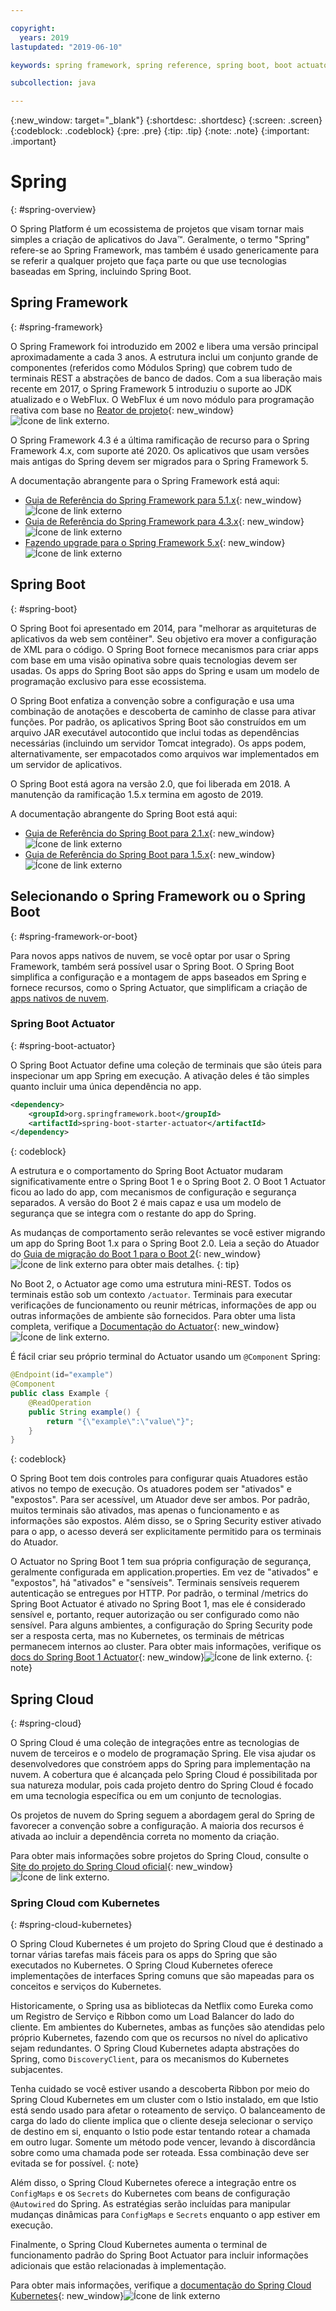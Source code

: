 ```yaml
---

copyright:
  years: 2019
lastupdated: "2019-06-10"

keywords: spring framework, spring reference, spring boot, boot actuator, spring kubernetes

subcollection: java

---
```


{:new_window: target="_blank"}
{:shortdesc: .shortdesc}
{:screen: .screen}
{:codeblock: .codeblock}
{:pre: .pre}
{:tip: .tip}
{:note: .note}
{:important: .important}

# Spring
{: #spring-overview}

O Spring Platform é um ecossistema de projetos que visam tornar mais simples a criação de aplicativos do Java&trade;. Geralmente, o termo "Spring" refere-se ao Spring Framework, mas também é usado genericamente para se referir a qualquer projeto que faça parte ou que use tecnologias baseadas em Spring, incluindo Spring Boot.

## Spring Framework
{: #spring-framework}

O Spring Framework foi introduzido em 2002 e libera uma versão principal aproximadamente a cada 3 anos. A estrutura inclui um conjunto grande de componentes (referidos como Módulos Spring) que cobrem tudo de terminais REST a abstrações de banco de dados. Com a sua liberação mais recente em 2017, o Spring Framework 5 introduziu o suporte ao JDK atualizado e o WebFlux. O WebFlux é um novo módulo para programação reativa com base no [Reator de projeto](https://projectreactor.io/){: new_window}![Ícone de link externo](../icons/launch-glyph.svg "Ícone de link externo").

O Spring Framework 4.3 é a última ramificação de recurso para o Spring Framework 4.x, com suporte até 2020. Os aplicativos que usam versões mais antigas do Spring devem ser migrados para o Spring Framework 5.

A documentação abrangente para o Spring Framework está aqui:

* [Guia de Referência do Spring Framework para 5.1.x](https://docs.spring.io/spring/docs/5.1.x/spring-framework-reference/){: new_window} ![Ícone de link externo](../icons/launch-glyph.svg "Ícone de link externo")
* [Guia de Referência do Spring Framework para 4.3.x](https://docs.spring.io/spring/docs/4.3.x/spring-framework-reference/){: new_window} ![Ícone de link externo](../icons/launch-glyph.svg "Ícone de link externo")
* [Fazendo upgrade para o Spring Framework 5.x](https://github.com/spring-projects/spring-framework/wiki/Upgrading-to-Spring-Framework-5.x){: new_window}![Ícone de link externo](../icons/launch-glyph.svg "Ícone de link externo")

## Spring Boot
{: #spring-boot}

O Spring Boot foi apresentado em 2014, para "melhorar as arquiteturas de aplicativos da web sem contêiner". Seu objetivo era mover a configuração de XML para o código. O Spring Boot fornece mecanismos para criar apps com base em uma visão opinativa sobre quais tecnologias devem ser usadas. Os apps do Spring Boot são apps do Spring e usam um modelo de programação exclusivo para esse ecossistema.

O Spring Boot enfatiza a convenção sobre a configuração e usa uma combinação de anotações e descoberta de caminho de classe para ativar funções. Por padrão, os aplicativos Spring Boot são construídos em um arquivo JAR executável autocontido que inclui todas as dependências necessárias (incluindo um servidor Tomcat integrado). Os apps podem, alternativamente, ser empacotados como arquivos war implementados em um servidor de aplicativos.

O Spring Boot está agora na versão 2.0, que foi liberada em 2018. A manutenção da ramificação 1.5.x termina em agosto de 2019.

A documentação abrangente do Spring Boot está aqui:

* [Guia de Referência do Spring Boot para 2.1.x](https://docs.spring.io/spring-boot/docs/2.1.x/reference/){: new_window}![Ícone de link externo](../icons/launch-glyph.svg "Ícone de link externo")
* [Guia de Referência do Spring Boot para 1.5.x](https://docs.spring.io/spring-boot/docs/1.5.x/reference/){: new_window}![Ícone de link externo](../icons/launch-glyph.svg "Ícone de link externo")

## Selecionando o Spring Framework ou o Spring Boot
{: #spring-framework-or-boot}

Para novos apps nativos de nuvem, se você optar por usar o Spring Framework, também será possível usar o Spring Boot. O Spring Boot simplifica a configuração e a montagem de apps baseados em Spring e fornece recursos, como o Spring Actuator, que simplificam a criação de [apps nativos de nuvem](/docs/java?topic=cloud-native-overview#overview).

### Spring Boot Actuator
{: #spring-boot-actuator}

O Spring Boot Actuator define uma coleção de terminais que são úteis para inspecionar um app Spring em execução. A ativação deles é tão simples quanto incluir uma única dependência no app.

```xml
<dependency>
    <groupId>org.springframework.boot</groupId>
    <artifactId>spring-boot-starter-actuator</artifactId>
</dependency>
```
{: codeblock}

A estrutura e o comportamento do Spring Boot Actuator mudaram significativamente entre o Spring Boot 1 e o Spring Boot 2. O Boot 1 Actuator ficou ao lado do app, com mecanismos de configuração e segurança separados. A versão do Boot 2 é mais capaz e usa um modelo de segurança que se integra com o restante do app do Spring.

As mudanças de comportamento serão relevantes se você estiver migrando um app do Spring Boot 1.x para o Spring Boot 2.0. Leia a seção do Atuador do [Guia de migração do Boot 1 para o Boot 2](https://github.com/spring-projects/spring-boot/wiki/Spring-Boot-2.0-Migration-Guide#spring-boot-actuator){: new_window} ![Ícone de link externo](../icons/launch-glyph.svg "Ícone de link externo") para obter mais detalhes.
{: tip}

No Boot 2, o Actuator age como uma estrutura mini-REST. Todos os terminais estão sob um contexto `/actuator`. Terminais para executar verificações de funcionamento ou reunir métricas, informações de app ou outras informações de ambiente são fornecidos. Para obter uma lista completa, verifique a [Documentação do Actuator](https://docs.spring.io/spring-boot/docs/current-SNAPSHOT/reference/html/production-ready-features.html#production-ready){: new_window}![Ícone de link externo](../icons/launch-glyph.svg "Ícone de link externo").

É fácil criar seu próprio terminal do Actuator usando um `@Component` Spring:

```java
@Endpoint(id="example")
@Component
public class Example {
    @ReadOperation
    public String example() {
        return "{\"example\":\"value\"}";
    }
}
```
{: codeblock}

O Spring Boot tem dois controles para configurar quais Atuadores estão ativos no tempo de execução. Os atuadores podem ser "ativados" e "expostos". Para ser acessível, um Atuador deve ser ambos. Por padrão, muitos terminais são ativados, mas apenas o funcionamento e as informações são expostos. Além disso, se o Spring Security estiver ativado para o app, o acesso deverá ser explicitamente permitido para os terminais do Atuador.

O Actuator no Spring Boot 1 tem sua própria configuração de segurança, geralmente configurada em application.properties. Em vez de "ativados" e "expostos", há "ativados" e "sensíveis". Terminais sensíveis requerem autenticação se entregues por HTTP. Por padrão, o terminal /metrics do Spring Boot Actuator é ativado no Spring Boot 1, mas ele é considerado sensível e, portanto, requer autorização ou ser configurado como não sensível. Para alguns ambientes, a configuração do Spring Security pode ser a resposta certa, mas no Kubernetes, os terminais de métricas permanecem internos ao cluster. Para obter mais informações, verifique os [docs do Spring Boot 1 Actuator](https://docs.spring.io/spring-boot/docs/1.5.2.RELEASE/reference/htmlsingle/#production-ready){: new_window}![Ícone de link externo](../icons/launch-glyph.svg "Ícone de link externo").
{: note}

## Spring Cloud
{: #spring-cloud}

O Spring Cloud é uma coleção de integrações entre as tecnologias de nuvem de terceiros e o modelo de programação Spring. Ele visa ajudar os desenvolvedores que constróem apps do Spring para implementação na nuvem. A cobertura que é alcançada pelo Spring Cloud é possibilitada por sua natureza modular, pois cada projeto dentro do Spring Cloud é focado em uma tecnologia específica ou em um conjunto de tecnologias.

Os projetos de nuvem do Spring seguem a abordagem geral do Spring de favorecer a convenção sobre a configuração. A maioria dos recursos é ativada ao incluir a dependência correta no momento da criação.

Para obter mais informações sobre projetos do Spring Cloud, consulte o [Site do projeto do Spring Cloud oficial](https://spring.io/projects/spring-cloud){: new_window} ![Ícone de link externo](../icons/launch-glyph.svg "Ícone de link externo").

### Spring Cloud com Kubernetes
{: #spring-cloud-kubernetes}

O Spring Cloud Kubernetes é um projeto do Spring Cloud que é destinado a tornar várias tarefas mais fáceis para os apps do Spring que são executados no Kubernetes. O Spring Cloud Kubernetes oferece implementações de interfaces Spring comuns que são mapeadas para os conceitos e serviços do Kubernetes.

Historicamente, o Spring usa as bibliotecas da Netflix como Eureka como um Registro de Serviço e Ribbon como um Load Balancer do lado do cliente. Em ambientes do Kubernetes, ambas as funções são atendidas pelo próprio Kubernetes, fazendo com que os recursos no nível do aplicativo sejam redundantes. O Spring Cloud Kubernetes adapta abstrações do Spring, como `DiscoveryClient`, para os mecanismos do Kubernetes subjacentes.

Tenha cuidado se você estiver usando a descoberta Ribbon por meio do Spring Cloud Kubernetes em um cluster com o Istio instalado, em que Istio está sendo usado para afetar o roteamento de serviço. O balanceamento de carga do lado do cliente implica que o cliente deseja selecionar o serviço de destino em si, enquanto o Istio pode estar tentando rotear a chamada em outro lugar. Somente um método pode vencer, levando à discordância sobre como uma chamada pode ser roteada. Essa combinação deve ser evitada se for possível.
{: note}

Além disso, o Spring Cloud Kubernetes oferece a integração entre os `ConfigMaps` e os `Secrets` do Kubernetes com beans de configuração `@Autowired` do Spring. As estratégias serão incluídas para manipular mudanças dinâmicas para `ConfigMaps` e `Secrets` enquanto o app estiver em execução.

Finalmente, o Spring Cloud Kubernetes aumenta o terminal de funcionamento padrão do Spring Boot Actuator para incluir informações adicionais que estão relacionadas à implementação.

Para obter mais informações, verifique a [documentação do Spring Cloud Kubernetes](https://cloud.spring.io/spring-cloud-static/spring-cloud-kubernetes/2.1.0.RC1/single/spring-cloud-kubernetes.html){: new_window}![Ícone de link externo](../icons/launch-glyph.svg "Ícone de link externo")


<!--
### Spring Cloud Streams
{: #spring-cloud-streams}


:FIXME:
-->
